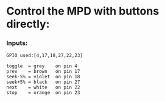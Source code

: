 # Control the MPD with buttons directly:

### Inputs:
```
GPIO used:[4,17,18,27,22,23]

toggle  = grey    on pin 4
prev    = brown   on pin 17
seek-5% = violet  on pin 18
seek+5% = black   on pin 27
next    = white   on pin 22
stop    = orange  on pin 23
```
